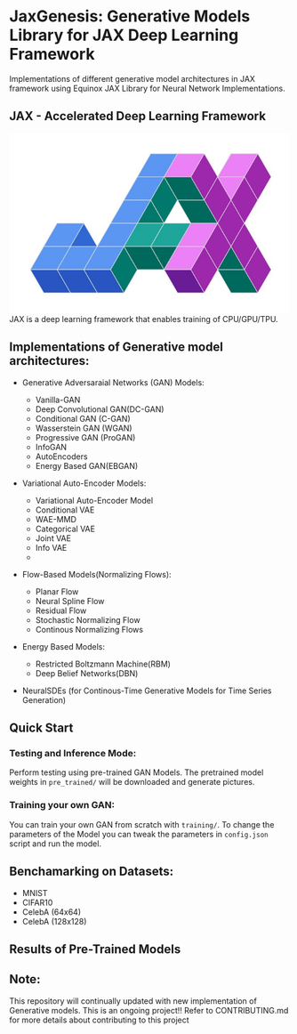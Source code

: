 # JaxGenesis: Generative Models Library for JAX Deep Learning Framework
Implementations of different generative model architectures in JAX framework using Equinox JAX Library for Neural Network Implementations.

## JAX - Accelerated Deep Learning Framework

![JAX Logo](assets/imgs/logo_jax.jpeg)
JAX is a deep learning framework that enables training of CPU/GPU/TPU. 

## Implementations of Generative model architectures:
* Generative Adversaraial Networks (GAN) Models: 
    * Vanilla-GAN
    * Deep Convolutional GAN(DC-GAN)
    * Conditional GAN (C-GAN)
    * Wasserstein GAN (WGAN)
    * Progressive GAN (ProGAN)
    * InfoGAN
    * AutoEncoders
    * Energy Based GAN(EBGAN)
* Variational Auto-Encoder Models:
    * Variational Auto-Encoder Model
    * Conditional VAE
    * WAE-MMD
    * Categorical VAE
    * Joint VAE
    * Info VAE
    * 
* Flow-Based Models(Normalizing Flows):
    * Planar Flow
    * Neural Spline Flow
    * Residual Flow
    * Stochastic Normalizing Flow
    * Continous Normalizing Flows

* Energy Based Models:
    * Restricted Boltzmann Machine(RBM)
    * Deep Belief Networks(DBN)
* NeuralSDEs (for Continous-Time Generative Models for Time Series Generation)

## Quick Start

### Testing and Inference Mode:
Perform testing using pre-trained GAN Models. The pretrained model weights in `pre_trained/` will be downloaded and generate pictures. 

### Training your own GAN:
You can train your own GAN from scratch with `training/`. To change the parameters of the Model you can tweak the parameters in `config.json` script and run the model.

## Benchamarking on Datasets:
* MNIST
* CIFAR10
* CelebA (64x64)
* CelebA (128x128)

## Results of Pre-Trained Models

## Note:  
This repository will continually updated with new implementation of Generative models. 
This is an ongoing project!!
Refer to CONTRIBUTING.md for more details about contributing to this project